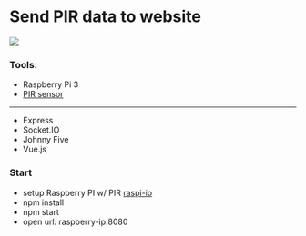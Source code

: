 # Send PIR data to website
[<img src="https://img.shields.io/badge/Node.js-4.x%20through%207.x-brightgreen.svg">](https://nodejs.org)

[comment]: <> (this is a comment)



### Tools:

- Raspberry Pi 3
- [PIR sensor](https://learn.adafruit.com/pir-passive-infrared-proximity-motion-sensor/overview)
---
- Express
- Socket.IO
- Johnny Five
- Vue.js

### Start

- setup Raspberry PI w/ PIR [raspi-io](https://github.com/nebrius/raspi-io)
- npm install
- npm start
- open url: raspberry-ip:8080
